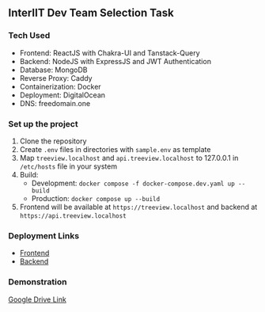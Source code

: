 ## InterIIT Dev Team Selection Task

### Tech Used

- Frontend: ReactJS with Chakra-UI and Tanstack-Query
- Backend: NodeJS with ExpressJS and JWT Authentication
- Database: MongoDB
- Reverse Proxy: Caddy
- Containerization: Docker
- Deployment: DigitalOcean
- DNS: freedomain.one

### Set up the project

1. Clone the repository
2. Create `.env` files in directories with `sample.env` as template
3. Map `treeview.localhost` and `api.treeview.localhost` to 127.0.0.1 in `/etc/hosts` file in your system
4. Build:
   - Development: `docker compose -f docker-compose.dev.yaml up --build`
   - Production: `docker compose up --build`
5. Frontend will be available at `https://treeview.localhost` and backend at `https://api.treeview.localhost`

### Deployment Links

- [Frontend](https://treeviewhj52.work.gd/)
- [Backend](https://api.treeviewhj52.work.gd/)

### Demonstration

[Google Drive Link](https://drive.google.com/file/d/1xecS3OcyOvB246mBU-iY4PofFhDvrSAk/view?usp=drive_link)
